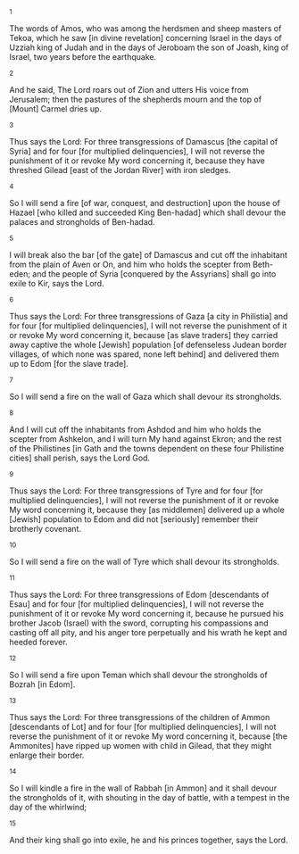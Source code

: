 <sup>1</sup> 

The words of Amos, who was among the herdsmen and sheep masters of Tekoa, which he saw [in divine revelation] concerning Israel in the days of Uzziah king of Judah and in the days of Jeroboam the son of Joash, king of Israel, two years before the earthquake. 

<sup>2</sup> 

And he said, The Lord roars out of Zion and utters His voice from Jerusalem; then the pastures of the shepherds mourn and the top of [Mount] Carmel dries up. 

<sup>3</sup> 

Thus says the Lord: For three transgressions of Damascus [the capital of Syria] and for four [for multiplied delinquencies], I will not reverse the punishment of it or revoke My word concerning it, because they have threshed Gilead [east of the Jordan River] with iron sledges. 

<sup>4</sup> 

So I will send a fire [of war, conquest, and destruction] upon the house of Hazael [who killed and succeeded King Ben-hadad] which shall devour the palaces and strongholds of Ben-hadad. 

<sup>5</sup> 

I will break also the bar [of the gate] of Damascus and cut off the inhabitant from the plain of Aven or On, and him who holds the scepter from Beth-eden; and the people of Syria [conquered by the Assyrians] shall go into exile to Kir, says the Lord. 

<sup>6</sup> 

Thus says the Lord: For three transgressions of Gaza [a city in Philistia] and for four [for multiplied delinquencies], I will not reverse the punishment of it or revoke My word concerning it, because [as slave traders] they carried away captive the whole [Jewish] population [of defenseless Judean border villages, of which none was spared, none left behind] and delivered them up to Edom [for the slave trade]. 

<sup>7</sup> 

So I will send a fire on the wall of Gaza which shall devour its strongholds. 

<sup>8</sup> 

And I will cut off the inhabitants from Ashdod and him who holds the scepter from Ashkelon, and I will turn My hand against Ekron; and the rest of the Philistines [in Gath and the towns dependent on these four Philistine cities] shall perish, says the Lord God. 

<sup>9</sup> 

Thus says the Lord: For three transgressions of Tyre and for four [for multiplied delinquencies], I will not reverse the punishment of it or revoke My word concerning it, because they [as middlemen] delivered up a whole [Jewish] population to Edom and did not [seriously] remember their brotherly covenant. 

<sup>10</sup> 

So I will send a fire on the wall of Tyre which shall devour its strongholds. 

<sup>11</sup> 

Thus says the Lord: For three transgressions of Edom [descendants of Esau] and for four [for multiplied delinquencies], I will not reverse the punishment of it or revoke My word concerning it, because he pursued his brother Jacob (Israel) with the sword, corrupting his compassions and casting off all pity, and his anger tore perpetually and his wrath he kept and heeded forever. 

<sup>12</sup> 

So I will send a fire upon Teman which shall devour the strongholds of Bozrah [in Edom]. 

<sup>13</sup> 

Thus says the Lord: For three transgressions of the children of Ammon [descendants of Lot] and for four [for multiplied delinquencies], I will not reverse the punishment of it or revoke My word concerning it, because [the Ammonites] have ripped up women with child in Gilead, that they might enlarge their border. 

<sup>14</sup> 

So I will kindle a fire in the wall of Rabbah [in Ammon] and it shall devour the strongholds of it, with shouting in the day of battle, with a tempest in the day of the whirlwind; 

<sup>15</sup> 

And their king shall go into exile, he and his princes together, says the Lord.